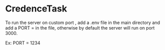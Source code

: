 # CredenceTask

To run the server on custom port , add a .env file in the
main directory and add a PORT = <YourPort> in the file,
otherwise by default the server will run on port 3000.

Ex: PORT = 1234